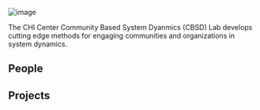![image](https://user-images.githubusercontent.com/8854922/124340159-2dc3c180-db81-11eb-9ced-9d561fc54065.png)

The CHI Center Community Based System Dyanmics (CBSD) Lab develops cutting edge methods for engaging communities and organizations in system dynamics.  

## People

## Projects


